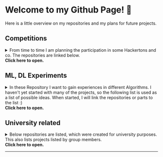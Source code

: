 # Welcome to my Github Page! 👋

Here is a little overview on my repositories and my plans for future projects.

## Competitions
<details>
  <summary>
From time to time I am planning the participation in some Hackertons and co. The repositories are linked below. </br> <b>Click here to open.</b> </summary>
  
</br>

  | Name   | Competition | Year | Description
  |:---:   | :---:       |  :---: |:---
  | [SmartQ](https://github.com/sukram42/SmartQ) | [hackatum 2020](https://devpost.com/software/smartqueue-4im8hf ) | 2020|Application to keep track on the amount of people within a shop
  | [Datamining Cup](https://github.com/sukram42/tum-prudsys-datamining-cup) | [Prudsys Datamining Cup 2020](https://www.data-mining-cup.com/dmc-2020/) | 2020 | Prediction of future demand of an auctioneer's website.

</details>


## ML, DL Experiments
<details>
  <summary>
In these Repository I want to gain experiences in different Algorithms. I haven't yet started with many of the projects, so the following list is used as a list of possible ideas. When started, I will link the repositories or parts to the list :) </br> <b>Click here to open.</b></summary>
  
</br>

  | Name   | Main Purpose | Year | Description
  |:---:   | :---: | :---: |  :---
  | [Fun with GAN](https://github.com/sukram42/project-fun-with-GAN) | Repository for GAN Networks |2020| <ul><li>GAN on MNIST</li><li>Conditioned GAN on MNIST</li><li>Analyse of latent state of GAN (planned)</li><li>GAN for Time Series Anomaly Detection</li><li>Compression using GAN or VAEs? </li></ul>
  | RL-ly Fun (planned) | Repository for Implementation of Deep-Reinforcement Learning with focus on sample Efficiency |planned | Implementation and Comparison of <ul><li>DDPG</li><li>TP3</li><li>SAC and variations</li></ul>
  | NLP Experiments (planned) | Repository for Implementation of NLP algorithms. | planned | <ul><li>Using and adapt BERT</li><li>Language Generation using GAN?</li><li>Reininforcement Learning in NLP</li></ul>
</details>

## University related
<details>
  <summary>Below repositories are listed, which were created for university purposes. This also lists projects listed by group members. </br> <b>Click here to open.</b></summary>
    
</br>

  | Name   | Task | Year | Description
  |:---:   | :---: |  :---: | :---
  | [Fallstudie](https://github.com/sukram42/Fallstudie) | Design and implementation of a business simulation game | 2016-2017 | The task was to create a business simulation game, in which different players can run a company and compete against each other.
  | [Background Jobs on mobile](https://github.com/sukram42/mobile1_pfisterer_backgroundjobs)| Minimum Example of using background jobs in mobile software engineering | 2017-2018 | The task was to create a minimum example and sufficient explanation on background jobs in mobile development.
  | [The Mondaypainters](https://github.com/TimMaa/project-bladerunner)| Creation of an application which shows the use case of the __Cassandra__ database. | 2017-2018 | Within this course we needed to showcase a database of our choice. We chose the __Cassandra__. Eventually we build a highly-scalable app to play the Mondaypainters with a huge amount of people. We based our idea on the [**Reddit Place Experiment**](https://en.wikipedia.org/wiki/Place_(Reddit))
  | [Sample-Efficiency in RL](https://github.com/davelbit/DTU-RL-Sample-Efficiency) | Implementation and Anylsis of the SAC algorithm. | 2020-2021 | Implementation of the Soft-Actor-Critic Deep-Reinforcement-Learning from scratch and analysis of different hyperparameter
</details>

---


